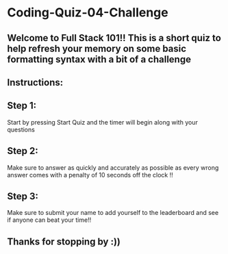 # Coding-Quiz-04-Challenge

## Welcome to Full Stack 101!! This is a short quiz to help refresh your memory on some basic formatting syntax with a bit of a challenge

## Instructions:

## Step 1:

Start by pressing Start Quiz and the timer will begin along with your questions

## Step 2:

Make sure to answer as quickly and accurately as possible as every wrong answer comes with a penalty of 10 seconds off the clock !!

## Step 3:

Make sure to submit your name to add yourself to the leaderboard and see if anyone can beat your time!!

## Thanks for stopping by :))